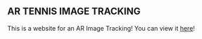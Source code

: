 ## AR TENNIS IMAGE TRACKING
This is a website for an AR Image Tracking! You can view it [here](Website.html)!
